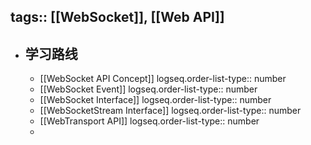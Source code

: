 tags:: [[WebSocket]], [[Web API]] 
---

- ## 学习路线
	- [[WebSocket API Concept]]
	  logseq.order-list-type:: number
	- [[WebSocket Event]]
	  logseq.order-list-type:: number
	- [[WebSocket Interface]]
	  logseq.order-list-type:: number
	- [[WebSocketStream Interface]]
	  logseq.order-list-type:: number
	- [[WebTransport API]]
	  logseq.order-list-type:: number
	-